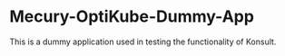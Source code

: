 # Mecury-OptiKube-Dummy-App
This is a dummy application used in testing the functionality of Konsult.
